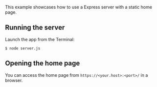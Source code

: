 
This example showcases how to use a Express server with a static home page.

## Running the server

Launch the app from the Terminal:

    $ node server.js

## Opening the home page

You can access the home page from `https://<your.host>:<port>/` in a browser.